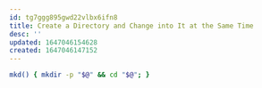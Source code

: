 ```yaml
---
id: tg7ggg895gwd22vlbx6ifn8
title: Create a Directory and Change into It at the Same Time
desc: ''
updated: 1647046154628
created: 1647046147152
---
```


```bash
mkd() { mkdir -p "$@" && cd "$@"; }
```
